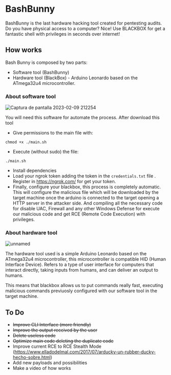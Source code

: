 # BashBunny

BashBunny is the last hardware hacking tool created for pentesting audits. Do you have physical access to a computer? Nice! Use BLACKBOX for get a fantastic shell with privileges in seconds over internet!

## How works
Bash Bunny is composed by two parts:
* Software tool (BashBunny)
* Hardware tool (BlackBox) - Arduino Leonardo based on the ATmega32u4 microcontroller.

### About software tool
![Captura de pantalla 2023-02-09 212254](https://user-images.githubusercontent.com/76668073/217928660-d29f4840-a5dc-4335-800b-d5f131e0d435.png)


You will need this software for automate the process. After download this tool

- Give permissions to the main file with:

`chmod +x ./main.sh`

- Execute (without sudo) the file:

`./main.sh`

- Install dependencies
- Load your ngrok token adding the token in the `credentials.txt` file . Register in https://ngrok.com/ for get your token.
- Finally, configure your blackbox, this process is completely automatic. This will configure the malicious file which will be downloaded by the target machine once the arduino is connected to the target opening a HTTP server in the attacker side. And compiling all the necessary code for disable UAC, Firewall and any other Windows Defense for execute our malicious code and get RCE (Remote Code Execution) with privileges.

### About hardware tool
![unnamed](https://user-images.githubusercontent.com/76668073/217931773-d7f841bc-e160-4b85-857d-9489071b15c0.jpg)

The hardware tool used is a simple Arduino Leonardo based on the ATmega32u4 microcontroller, this microcontroller is compatible HID (Human Interface Device). Refers to a type of user interface for computers that interact directly, taking inputs from humans, and can deliver an output to humans.

This means that blackbox allows us to put commands really fast, executing malicious commands previuosly configured with our software tool in the target machine.

## To Do
- ~~Improve CLI Interface (more friendly)~~
- ~~Improve the output received by the user~~
- ~~Delete useless code~~
- ~~Optimize main code deleting the duplicate code~~
- Improve current RCE to RCE Stealth Mode (https://www.elladodelmal.com/2017/07/arducky-un-rubber-ducky-hecho-sobre.html)
- Add new payloads and possibilities
- Make a video of how works
